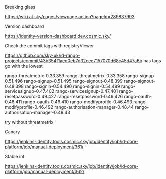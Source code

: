 Breaking glass

https://wiki.at.sky/pages/viewpage.action?pageId=289837993

Version dashboard

https://identity-version-dashboard.dev.cosmic.sky/



Check the commit tags with registryViewer



https://github.com/sky-uk/id-rango-projects/commit/43b354f1aed0eb7d32cee7157070d68c45d47a6b
has tags
go with the lowest

rango-threatmetrix-0.33.359
rango-threatmetrix-0.33.358
rango-signup-0.51.496
rango-signup-0.51.495
rango-signout-0.48.399
rango-signout-0.48.398
rango-signin-0.54.490
rango-signin-0.54.489
rango-servicesignup-0.47.402
rango-servicesignup-0.47.401
rango-resetpassword-0.49.427
rango-resetpassword-0.49.426
rango-oauth-0.46.411
rango-oauth-0.46.410
rango-modifyprofile-0.46.493
rango-modifyprofile-0.46.492
rango-authorisation-manager-0.48.44
rango-authorisation-manager-0.48.43


try without threatmetrix

Canary

https://jenkins-identity.tools.cosmic.sky/job/identity/job/id-core-platform/job/manual-deployment/361/

Stable int

https://jenkins-identity.tools.cosmic.sky/job/identity/job/id-core-platform/job/manual-deployment/362/

